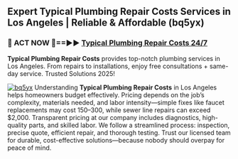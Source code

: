 ## Expert Typical Plumbing Repair Costs Services in Los Angeles | Reliable & Affordable (bq5yx)  

<h3>🚿 ACT NOW 🌟==►► <a href="https://tinyurl.com/2ne6vx2x" rel="nofollow">Typical Plumbing Repair Costs 24/7</a></h3>

**Typical Plumbing Repair Costs** provides top-notch plumbing services in Los Angeles. From repairs to installations, enjoy free consultations + same-day service. Trusted Solutions 2025!

[![bq5yx](https://i.imgur.com/4PFF4AK.jpeg)](https://tinyurl.com/2ne6vx2x)
Understanding **Typical Plumbing Repair Costs** in Los Angeles helps homeowners budget effectively. Pricing depends on the job’s complexity, materials needed, and labor intensity—simple fixes like faucet replacements may cost $150–$300, while sewer line repairs can exceed $2,000. Transparent pricing at our company includes diagnostics, high-quality parts, and skilled labor. We follow a streamlined process: inspection, precise quote, efficient repair, and thorough testing. Trust our licensed team for durable, cost-effective solutions—because nobody should overpay for peace of mind.